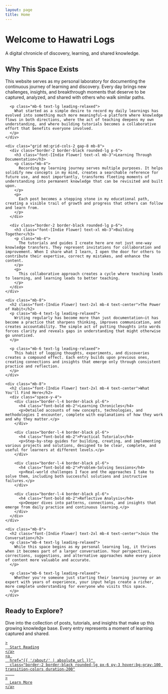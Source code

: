 ```yaml
---
layout: page
title: Home
---
```


<div class="text-center p-8">
  <h1 class="font-[Indie Flower] text-4xl mb-6">Welcome to Hawatri Logs</h1>
  <p class="text-xl mb-8">A digital chronicle of discovery, learning, and shared knowledge.</p>
  
  <div class="max-w-4xl mx-auto text-left">
    <div class="mb-8">
      <h2 class="font-[Indie Flower] text-2xl mb-4 text-center">Why This Space Exists</h2>
      <p class="mb-4 text-lg leading-relaxed">
        This website serves as my personal laboratory for documenting the continuous journey of learning and discovery. Every day brings new challenges, insights, and breakthrough moments that deserve to be captured, analyzed, and shared with others who walk similar paths.
      </p>
      
      <p class="mb-6 text-lg leading-relaxed">
        What started as a simple desire to record my daily learnings has evolved into something much more meaningful—a platform where knowledge flows in both directions, where the act of teaching deepens my own understanding, and where building tutorials becomes a collaborative effort that benefits everyone involved.
      </p>
    </div>
    
    <div class="grid md:grid-cols-2 gap-8 mb-8">
      <div class="border-2 border-black rounded-lg p-6">
        <h3 class="font-[Indie Flower] text-xl mb-3">Learning Through Documentation</h3>
        <p class="mb-4">
          Recording my learning journey serves multiple purposes. It helps solidify new concepts in my mind, creates a searchable reference for future use, and most importantly, transforms fleeting moments of understanding into permanent knowledge that can be revisited and built upon.
        </p>
        <p>
          Each post becomes a stepping stone in my educational path, creating a visible trail of growth and progress that others can follow and learn from.
        </p>
      </div>
      
      <div class="border-2 border-black rounded-lg p-6">
        <h3 class="font-[Indie Flower] text-xl mb-3">Building Together</h3>
        <p class="mb-4">
          The tutorials and guides I create here are not just one-way knowledge transfers. They represent invitations for collaboration and improvement. When I share what I learn, I open the door for others to contribute their expertise, correct my mistakes, and enhance the content.
        </p>
        <p>
          This collaborative approach creates a cycle where teaching leads to learning, and learning leads to better teaching.
        </p>
      </div>
    </div>
    
    <div class="mb-8">
      <h2 class="font-[Indie Flower] text-2xl mb-4 text-center">The Power of Habit</h2>
      <p class="mb-4 text-lg leading-relaxed">
        Writing regularly has become more than just documentation—it has become a practice that sharpens thinking, improves communication, and creates accountability. The simple act of putting thoughts into words forces clarity and reveals gaps in understanding that might otherwise go unnoticed.
      </p>
      
      <p class="mb-6 text-lg leading-relaxed">
        This habit of logging thoughts, experiments, and discoveries creates a compound effect. Each entry builds upon previous ones, creating connections and insights that emerge only through consistent practice and reflection.
      </p>
    </div>
    
    <div class="mb-8">
      <h2 class="font-[Indie Flower] text-2xl mb-4 text-center">What You'll Find Here</h2>
      <div class="space-y-4">
        <div class="border-l-4 border-black pl-6">
          <h4 class="font-bold mb-2">Learning Chronicles</h4>
          <p>Detailed accounts of new concepts, technologies, and methodologies I encounter, complete with explanations of how they work and why they matter.</p>
        </div>
        
        <div class="border-l-4 border-black pl-6">
          <h4 class="font-bold mb-2">Practical Tutorials</h4>
          <p>Step-by-step guides for building, creating, and implementing various projects and solutions, designed to be clear, complete, and useful for learners at different levels.</p>
        </div>
        
        <div class="border-l-4 border-black pl-6">
          <h4 class="font-bold mb-2">Problem-Solving Sessions</h4>
          <p>Real-world challenges I face and the approaches I take to solve them, including both successful solutions and instructive failures.</p>
        </div>
        
        <div class="border-l-4 border-black pl-6">
          <h4 class="font-bold mb-2">Reflective Analysis</h4>
          <p>Deeper dives into patterns, connections, and insights that emerge from daily practice and continuous learning.</p>
        </div>
      </div>
    </div>
    
    <div class="mb-8">
      <h2 class="font-[Indie Flower] text-2xl mb-4 text-center">Join the Conversation</h2>
      <p class="mb-4 text-lg leading-relaxed">
        While this space begins as my personal learning log, it thrives when it becomes part of a larger conversation. Your perspectives, corrections, suggestions, and alternative approaches make every piece of content more valuable and accurate.
      </p>
      
      <p class="mb-6 text-lg leading-relaxed">
        Whether you're someone just starting their learning journey or an expert with years of experience, your input helps create a richer, more complete understanding for everyone who visits this space.
      </p>
    </div>
    
<div class="border-2 border-black rounded-lg p-6">
  <h2 class="font-[Indie Flower] text-2xl mb-4">Ready to Explore?</h2>
<p class="mb-6 text-lg">
        Dive into the collection of posts, tutorials, and insights that make up this growing knowledge base. Every entry represents a moment of learning captured and shared.
      </p>

  <div class="flex justify-center space-x-6">
    <a 
      href="{{ '/blog/' | absolute_url }}" 
      class="border-2 border-black rounded-lg px-6 py-3 hover:bg-gray-100 transition-colors duration-200"
        
    >
      Start Reading
    </a>
    <a 
      href="{{ '/about/' | absolute_url }}" 
      class="border-2 border-black rounded-lg px-6 py-3 hover:bg-gray-100 transition-colors duration-200"
        
    >
      Learn More
    </a>
  </div>
</div>


  </div>
</div>